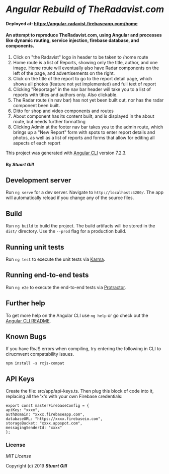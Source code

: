 # _Angular Rebuild of TheRadavist.com_

#### Deployed at: https://angular-radavist.firebaseapp.com/home

#### An attempt to reproduce TheRadavist.com, using Angular and processes like dynamic routing, service injection, firebase database, and components.

1. Click on "the Radavist" logo in header to be taken to /home route
2. Home route is a list of Reports, showing only the title, author, and one image. Home route will eventually also have Radar components on the left of the page, and advertisements on the right.
3. Click on the title of the report to go to the report detail page, which shows all photos (feature not yet implemented) and full text of report
4. Clicking "Reportage" in the nav bar header will take you to a list of reports with titles and authors only. Also clickable.
5. The Radar route (in nav bar) has not yet been built out, nor has the radar component been built.
6. Ditto for shop and video components and routes
7. About component has its content built, and is displayed in the about route, but needs further formatting
8. Clicking Admin at the footer nav bar takes you to the admin route, which brings up a "New Report" form with spots to enter report details and photos, as well as a list of reports and forms that allow for editing all aspects of each report

This project was generated with [Angular CLI](https://github.com/angular/angular-cli) version 7.2.3.

#### By _**Stuart Gill**_

## Development server

Run `ng serve` for a dev server. Navigate to `http://localhost:4200/`. The app will automatically reload if you change any of the source files.

## Build

Run `ng build` to build the project. The build artifacts will be stored in the `dist/` directory. Use the `--prod` flag for a production build.

## Running unit tests

Run `ng test` to execute the unit tests via [Karma](https://karma-runner.github.io).

## Running end-to-end tests

Run `ng e2e` to execute the end-to-end tests via [Protractor](http://www.protractortest.org/).

## Further help

To get more help on the Angular CLI use `ng help` or go check out the [Angular CLI README](https://github.com/angular/angular-cli/blob/master/README.md).

## Known Bugs

If you have RxJS errors when compiling, try entering the following in CLI to cirucmvent compatability issues.

```
npm install -s rxjs-compat
```

## API Keys

Create the file: src/app/api-keys.ts. Then plug this block of code into it, replacing all the 'x's with your own Firebase credentials:

```
export const masterFirebaseConfig = {
apiKey: "xxxx",
authDomain: "xxxx.firebaseapp.com",
databaseURL: "https://xxxx.firebaseio.com",
storageBucket: "xxxx.appspot.com",
messagingSenderId: "xxxx"
};
```

### License

_MIT License_

Copyright (c) 2019 **_Stuart Gill_**
